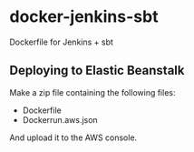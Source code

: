 docker-jenkins-sbt
==================

Dockerfile for Jenkins + sbt

## Deploying to Elastic Beanstalk

Make a zip file containing the following files:

- Dockerfile
- Dockerrun.aws.json

And upload it to the AWS console.
